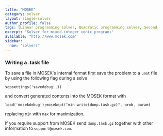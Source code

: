 ```yaml
---
title: "MOSEK"
category: solver
layout: single-solver
author_profile: false
tags: [Linear programming solver, Quadratic programming solver, Second-order cone programming solver, Semidefinite programming solver, Mixed-integer linear programming solver,Mixed-integer quadratic programming solver,Mixed-integer second-order cone programming solver, Mixed-integer conic programming solver]
excerpt: "Solver for mixed-integer conic programs"
available: "http://www.mosek.com"
sidebar:
  nav: "solvers"
---
```


### Writing a .task file

To save a file in MOSEK's internal format first save the problem to a ``.mat`` file by using the following flag during a solve

``sdpsettings('savedebug',1)``

and convert generated contents into the MOSEK format with

``load('mosekdebug');mosekopt("min write(dump.task.gz)", prob, param)``

replacing ``min`` with ``max`` for maximization. 

If you require support from MOSEK send ``dump.task.gz`` together with other information to ``support@mosek.com``.
